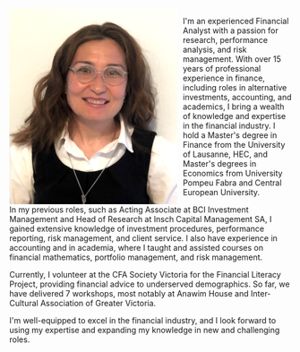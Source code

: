 <img src="img/P_lowres2.png" width=300px; style="float: left;margin-right: 10px"/>

I'm an experienced Financial Analyst with a passion for research, performance analysis, and risk management. With over 15 years of professional experience in finance, including roles in alternative investments, accounting, and academics, I bring a wealth of knowledge and expertise in the financial industry. I hold a Master's degree in Finance from the University of Lausanne, HEC, and Master's degrees in Economics from University Pompeu Fabra and Central European University.

<!-- *You may download [my CV](webdocs/CV.pdf)*. -->

In my previous roles, such as Acting Associate at BCI Investment Management and Head of Research at Insch Capital Management SA, I gained extensive knowledge of investment procedures, performance reporting, risk management, and client service. I also have experience in accounting and in academia, where I taught and assisted courses on financial mathematics, portfolio management, and risk management.

Currently, I volunteer at the CFA Society Victoria for the Financial Literacy Project, providing financial advice to underserved demographics. So far, we have delivered 7 workshops, most notably at Anawim House and Inter-Cultural Association of Greater Victoria.    

I'm well-equipped to excel in the financial industry, and I look forward to using my expertise and expanding my knowledge in new and challenging roles.


<!--As an experienced Financial Analyst with a passion for research, performance analysis, and risk management, I bring a wealth of knowledge and expertise to the table. 


I have over fifteen years of professional experience in various roles within the financial industry. This includes nine years in the alternative investment sector, four years in accounting, and two years in academics. I hold a Master of Advanced Studies in Finance (Financial Assets Management and Engineering) from the University of Lausanne, HEC, and Master’s degrees in Economics from University Pompeu Fabra, Barcelona, and Central European University, Budapest.

> You may download [my CV](webdocs/CV.pdf).


As an Acting Associate, Performance & Analytics with BCI Investment Management, I gained extensive knowledge of the company's investments and procedures, deepened my understanding of performance reporting and reconciliation, and became proficient in SCD, as well as familiar with PBI and PowerQuery. As an Acting Analyst - Public Markets Risk Management, I was part of the team effort of creating a dashboard for fixed income risk reporting and working on ad-hoc projects related to market risk exposures and the impact of interest rates on FI products. 

As Head of Research with Insch Capital Management SA in Switzerland I coordinated market research, performance, and risk reporting, prepared client presentations and marketing materials, back-tested investment ideas, built trading strategies, performed NAV reconciliation, client service, and operations. Our research was often published in financial journals and magazines. [Here is a non-comprehensive list of our publications.](research0.md)  

During my time as a Senior Financial Analyst with DL Investment Partners, I was responsible for manager selection, due diligence, qualitative and quantitative analysis, NAV reconciliation, and internal and client reporting. 

My experience also includes teaching and research assistantship in academia. I had the great opportunities to teach two Masters’ courses at Toulouse ESEC Business School on Portfolio Management and Risk Management, assist in teaching Financial Mathematics and Asset Pricing at Univerity of Nechatel, and to serve as a mentor/grader for the CFA Institute GIRC competition.
(Syllaby [here](webdocs/PM Syllabus.pdf) and [here](webdocs/RM Syllabus.pdf)).

Currently, I am volunteering at the CFA Society Victoria for the Financial Literacy Project, an initiative aimed at providing financial advice to underserved demographics.

Overall, my experience has equipped me with the knowledge and skills necessary to thrive in the field of financial analysis, and I am excited to continue applying my expertise in new and challenging roles.

<!--At BCI Corporation, where I work until the end of April 2023, I started as Acting Analyst - Public Markets Risk Management and later moved to the role of Acting Associate, Performance & Analytics. These roles allowed me to gain a deep understanding of BCI's investments and procedures, and I became proficient in SCD, as well as familiar with PBI and PowerQuery.

My previous work experience includes ten years in the alternative investment sector, four years in accounting, and two years in academics. 

I hold a Master of Advanced Studies in Finance (Financial Assets Management and Engineering) from the University of Lausanne, HEC, and Master’s degrees in Economics from University Pompeu Fabra, Barcelona, and Central European University, Budapest. 

> You may download [my CV](webdocs/CV.pdf).


Previously, I was a Senior Financial Analyst with DL Investment Partners, an investment advisor for public pension funds, in Switzerland. In that position, I performed manager selection, due diligence, qualitative and quantitative analysis, NAV reconciliation, and tailored client reporting. 

I have additional experience as Teaching/Research Assistant, and Mentor/Grader for the CFA Institute GIRC competition. In 2010 I was invited to teach two Masters' courses at Toulouse ESEC Business School - Portfolio Management and Risk Management.
(Syllaby [here](webdocs/PM Syllabus.pdf) and [here](webdocs/RM Syllabus.pdf)).

Since March 2021, I volunteer at the CFA Society Victoria for the Financial Literacy Project, an initiative aimed to help certain demographics that are underserved by professional financial advice.
-->